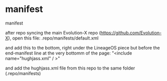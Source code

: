 # manifest
manifest

after repo syncing the main Evolution-X repo (https://github.com/Evolution-X), open this file:
.repo/manifests/default.xml

and add this to the bottom, right under the LineageOS piece but before the end-manifest line at the very bottomm of the page:
"<include name="hughjass.xml" / >"

and add the hughjass.xml file from this repo to the same folder (.repo/manifests)
